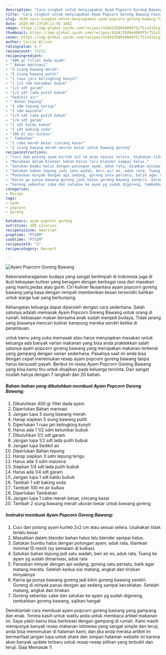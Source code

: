 ```yaml
---
description: "Cara singkat untuk menyiapakan Ayam Popcorn Goreng Bawang Favorite"
title: "Cara singkat untuk menyiapakan Ayam Popcorn Goreng Bawang Favorite"
slug: 3036-cara-singkat-untuk-menyiapakan-ayam-popcorn-goreng-bawang-favorite
date: 2020-09-23T20:11:05.348Z
image: https://img-global.cpcdn.com/recipes/42d413589e9069f5/751x532cq70/ayam-popcorn-goreng-bawang-foto-resep-utama.jpg
thumbnail: https://img-global.cpcdn.com/recipes/42d413589e9069f5/751x532cq70/ayam-popcorn-goreng-bawang-foto-resep-utama.jpg
cover: https://img-global.cpcdn.com/recipes/42d413589e9069f5/751x532cq70/ayam-popcorn-goreng-bawang-foto-resep-utama.jpg
author: Carrie Wilson
ratingvalue: 4.7
reviewcount: 13212
recipeingredient:
- "400 gr fillet dada ayam"
- " Bahan marinasi"
- "3 siung bawang merah"
- "5 siung bawang putih"
- "1 ruas jari kelingking kunyit"
- "1 1/2 sdm ketumbar bubuk"
- "1/2 sdt garam"
- "1/2 sdt lada putih bubuk"
- "Sedikit air"
- " Bahan tepung"
- "3 sdm tepung terigu"
- "3 sdm maizena"
- "1/4 sdt lada putih bubuk"
- "1/4 sdt garam"
- "1 sdt kaldu bubuk"
- "1 sdt baking soda"
- "100 ml air kulkas"
- " Tambahan"
- "1 cabe merah besar cincang kasar"
- "2 siung bawang merah ukuran besar untuk bawang goreng"
recipeinstructions:
- "Cuci dan potong ayam kurleb 2x2 cm atau sesuai selera. Usahakan tidak terlalu besar"
- "Masukkan dalam blender bahan halus lalu blender sampai halus."
- "Satukan bumbu halus dengan potongan ayam, aduk rata, diamkan minimal 15 menit (sy semalam di kulkas)."
- "Satukan bahan tepung jadi satu wadah, beri air es, aduk rata. Tuang ke ayam yg sudah dimarinasi, aduk rata"
- "Panaskan minyak dengan api sedang, goreng satu persatu, balik agar matang merata. Setelah kedua sisi matang, angkat dan tiriskan minyaknya"
- "Karna ga punya bawang goreng jadi bikin goreng bawang sendiri. Goreng di minyak panas dengan api sedang sampai kecoklatan. Setelah matang, angkat dan tiriskan"
- "Goreng sebentar cabe dan satukan ke ayam yg sudah digoreng, tambahkan goreng bawang, sajikan hangat"
categories:
- Recipe
tags:
- ayam
- popcorn
- goreng

katakunci: ayam popcorn goreng 
nutrition: 208 calories
recipecuisine: American
preptime: "PT28M"
cooktime: "PT32M"
recipeyield: "2"
recipecategory: Dessert

---
```



![Ayam Popcorn Goreng Bawang](https://img-global.cpcdn.com/recipes/42d413589e9069f5/751x532cq70/ayam-popcorn-goreng-bawang-foto-resep-utama.jpg)

Kebenarekaragaman budaya yang sangat berlimpah di Indonesia juga di ikuti kekayaan kuliner yang beragam dengan berbagai rasa dari masakan yang manis,pedas atau gurih. Ciri kuliner Nusantara ayam popcorn goreng bawang yang kaya dengan rempah memberikan kesan tersendiri bahkan untuk warga luar yang berkunjung.




Kehangatan keluarga dapat diperoleh dengan cara sederhana. Salah satunya adalah memasak Ayam Popcorn Goreng Bawang untuk orang di rumah. kebiasaan makan bersama anak sudah menjadi budaya, Tidak jarang yang biasanya mencari kuliner kampung mereka sendiri ketika di perantauan.

untuk kamu yang suka memasak atau harus menyiapkan masakan untuk keluarga ada banyak varian makanan yang bisa anda praktekkan salah satunya ayam popcorn goreng bawang yang merupakan makanan terkenal yang gampang dengan varian sederhana. Pasalnya saat ini anda bisa dengan cepat menemukan resep ayam popcorn goreng bawang tanpa harus bersusah payah.
Berikut ini resep Ayam Popcorn Goreng Bawang yang bisa kamu tiru untuk disajikan pada keluarga tercinta. Dan sangat mudah hanya dengan 7 langkah dan 20 bahan.


<!--inarticleads1-->

##### Bahan-bahan yang dibutuhkan membuat Ayam Popcorn Goreng Bawang:

1. Dibutuhkan 400 gr fillet dada ayam
1. Diperlukan  Bahan marinasi
1. Jangan lupa 3 siung bawang merah
1. Harap siapkan 5 siung bawang putih
1. Diperlukan 1 ruas jari kelingking kunyit
1. Harus ada 1 1/2 sdm ketumbar bubuk
1. Dibutuhkan 1/2 sdt garam
1. Jangan lupa 1/2 sdt lada putih bubuk
1. Jangan lupa Sedikit air
1. Diperlukan  Bahan tepung
1. Harap siapkan 3 sdm tepung terigu
1. Harus ada 3 sdm maizena
1. Siapkan 1/4 sdt lada putih bubuk
1. Harus ada 1/4 sdt garam
1. Jangan lupa 1 sdt kaldu bubuk
1. Tambah 1 sdt baking soda
1. Tambah 100 ml air kulkas
1. Diperlukan  Tambahan
1. Jangan lupa 1 cabe merah besar, cincang kasar
1. Tambah 2 siung bawang merah ukuran besar untuk bawang goreng




<!--inarticleads2-->

##### Instruksi membuat  Ayam Popcorn Goreng Bawang:

1. Cuci dan potong ayam kurleb 2x2 cm atau sesuai selera. Usahakan tidak terlalu besar
1. Masukkan dalam blender bahan halus lalu blender sampai halus.
1. Satukan bumbu halus dengan potongan ayam, aduk rata, diamkan minimal 15 menit (sy semalam di kulkas).
1. Satukan bahan tepung jadi satu wadah, beri air es, aduk rata. Tuang ke ayam yg sudah dimarinasi, aduk rata
1. Panaskan minyak dengan api sedang, goreng satu persatu, balik agar matang merata. Setelah kedua sisi matang, angkat dan tiriskan minyaknya
1. Karna ga punya bawang goreng jadi bikin goreng bawang sendiri. Goreng di minyak panas dengan api sedang sampai kecoklatan. Setelah matang, angkat dan tiriskan
1. Goreng sebentar cabe dan satukan ke ayam yg sudah digoreng, tambahkan goreng bawang, sajikan hangat




Demikianlah cara membuat ayam popcorn goreng bawang yang gampang dan enak. Terima kasih untuk waktu anda untuk membaca artikel makanan ini. Saya yakin kamu bisa berkreasi dengan gampang di rumah. Kami masih mempunyai banyak resep makanan istimewa yang sangat simple dan teruji, anda bisa menemukan di halaman kami, dan jika anda merasa artikel ini bermanfaat jangan lupa untuk share dan simpan halaman website ini karena akan banyak update terbaru untuk resep-resep pilihan yang terbukti dan teruji. Siap Memasak !!. 
